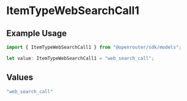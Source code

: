 # ItemTypeWebSearchCall1

## Example Usage

```typescript
import { ItemTypeWebSearchCall1 } from "@openrouter/sdk/models";

let value: ItemTypeWebSearchCall1 = "web_search_call";
```

## Values

```typescript
"web_search_call"
```